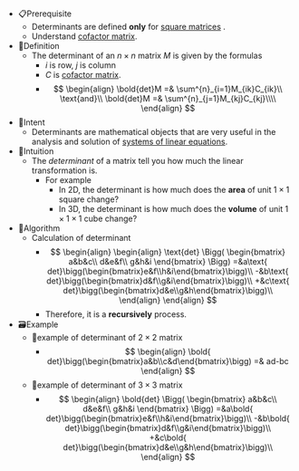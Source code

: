 - 📋Prerequisite
	- Determinants are defined **only** for [square matrices](((633d8a19-ed4c-4dba-9b83-a0e5942979b7))) .
	- Understand [cofactor matrix](((c6558048-3eb4-4545-b8f7-24eca928ee4c))).
- 📝Definition
	- The determinant of an $n\times n$ matrix $M$ is given by the formulas
		- $i$ is row, $j$ is column
		- $C$ is [cofactor matrix](((c6558048-3eb4-4545-b8f7-24eca928ee4c))).
		- $$
		  \begin{align}
		  \bold{det}M =& \sum^{n}_{i=1}M_{ik}C_{ik}\\
		  \text{and}\\
		  \bold{det}M =& \sum^{n}_{j=1}M_{kj}C_{kj}\\\\
		  \end{align}
		  $$
- 🎯Intent
	- Determinants are mathematical objects that are very useful in the analysis and solution of [systems of linear equations](https://mathworld.wolfram.com/SystemofEquations.html).
- 🧠Intuition
	- The *determinant* of a matrix tell you how much the linear transformation is.
		- For example
			- In 2D, the determinant is how much does the **area** of unit $1\times1$ square change?
			- In 3D, the determinant is how much does the **volume** of unit $1\times1\times1$ cube change?
- 🐍Algorithm
	- Calculation of determinant
		- $$
		  \begin{align}
		  \begin{align}
		  \text{det}
		  \Bigg(
		  \begin{bmatrix}
		  a&b&c\\
		  d&e&f\\
		  g&h&i
		  \end{bmatrix}
		  \Bigg)
		  =&a\text{ det}\bigg(\begin{bmatrix}e&f\\h&i\end{bmatrix}\bigg)\\
		  -&b\text{ det}\bigg(\begin{bmatrix}d&f\\g&i\end{bmatrix}\bigg)\\
		  +&c\text{ det}\bigg(\begin{bmatrix}d&e\\g&h\end{bmatrix}\bigg)\\
		  \end{align}
		  \end{align}
		  $$
		- Therefore, it is a **recursively** process.
- 🗃Example
	- 📌example of determinant of $2\times 2$ matrix
		- $$
		  \begin{align}
		  \bold{ det}\bigg(\begin{bmatrix}a&b\\c&d\end{bmatrix}\bigg) =& ad-bc
		  \end{align}
		  $$
	- 📌example of determinant of $3\times 3$ matrix
		- $$
		  \begin{align}
		  \bold{det}
		  \Bigg(
		  \begin{bmatrix}
		  a&b&c\\
		  d&e&f\\
		  g&h&i
		  \end{bmatrix}
		  \Bigg)
		  =&a\bold{ det}\bigg(\begin{bmatrix}e&f\\h&i\end{bmatrix}\bigg)\\
		  -&b\bold{ det}\bigg(\begin{bmatrix}d&f\\g&i\end{bmatrix}\bigg)\\
		  +&c\bold{ det}\bigg(\begin{bmatrix}d&e\\g&h\end{bmatrix}\bigg)\\
		  \end{align}
		  $$